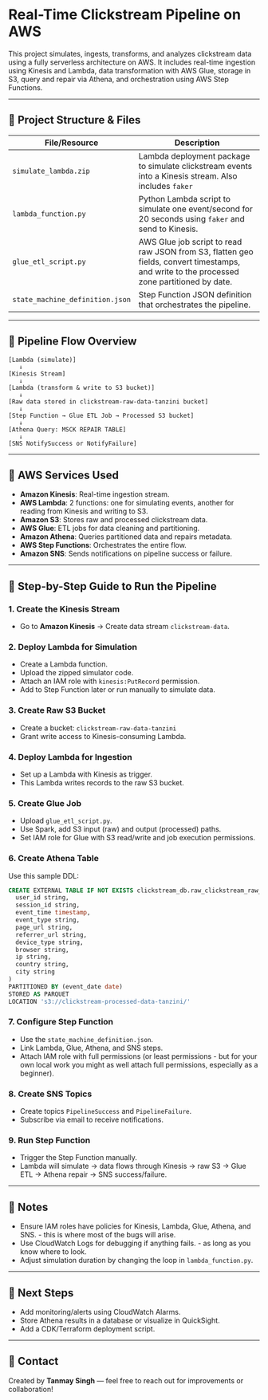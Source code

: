 # Real-Time Clickstream Pipeline on AWS

This project simulates, ingests, transforms, and analyzes clickstream data using a fully serverless architecture on AWS. It includes real-time ingestion using Kinesis and Lambda, data transformation with AWS Glue, storage in S3, query and repair via Athena, and orchestration using AWS Step Functions.

---

## 📁 Project Structure & Files

| File/Resource | Description |
|---------------|-------------|
| `simulate_lambda.zip` | Lambda deployment package to simulate clickstream events into a Kinesis stream. Also includes `faker`|
| `lambda_function.py` | Python Lambda script to simulate one event/second for 20 seconds using `faker` and send to Kinesis. |
| `glue_etl_script.py` | AWS Glue job script to read raw JSON from S3, flatten geo fields, convert timestamps, and write to the processed zone partitioned by date. |
| `state_machine_definition.json` | Step Function JSON definition that orchestrates the pipeline. |

---

## 🧪 Pipeline Flow Overview

```
[Lambda (simulate)]
   ↓
[Kinesis Stream]
   ↓
[Lambda (transform & write to S3 bucket)]
   ↓
[Raw data stored in clickstream-raw-data-tanzini bucket]
   ↓
[Step Function → Glue ETL Job → Processed S3 bucket]
   ↓
[Athena Query: MSCK REPAIR TABLE]
   ↓
[SNS NotifySuccess or NotifyFailure]
```

---

## 🧰 AWS Services Used

- **Amazon Kinesis**: Real-time ingestion stream.
- **AWS Lambda**: 2 functions: one for simulating events, another for reading from Kinesis and writing to S3.
- **Amazon S3**: Stores raw and processed clickstream data.
- **AWS Glue**: ETL jobs for data cleaning and partitioning.
- **Amazon Athena**: Queries partitioned data and repairs metadata.
- **AWS Step Functions**: Orchestrates the entire flow.
- **Amazon SNS**: Sends notifications on pipeline success or failure.

---

## 🚀 Step-by-Step Guide to Run the Pipeline

### 1. **Create the Kinesis Stream**
- Go to **Amazon Kinesis** → Create data stream `clickstream-data`.

### 2. **Deploy Lambda for Simulation**
- Create a Lambda function.
- Upload the zipped simulator code.
- Attach an IAM role with `kinesis:PutRecord` permission.
- Add to Step Function later or run manually to simulate data.

### 3. **Create Raw S3 Bucket**
- Create a bucket: `clickstream-raw-data-tanzini`
- Grant write access to Kinesis-consuming Lambda.

### 4. **Deploy Lambda for Ingestion**
- Set up a Lambda with Kinesis as trigger.
- This Lambda writes records to the raw S3 bucket.

### 5. **Create Glue Job**
- Upload `glue_etl_script.py`.
- Use Spark, add S3 input (raw) and output (processed) paths.
- Set IAM role for Glue with S3 read/write and job execution permissions.

### 6. **Create Athena Table**
Use this sample DDL:
```sql
CREATE EXTERNAL TABLE IF NOT EXISTS clickstream_db.raw_clickstream_raw_data_tanzini (
  user_id string,
  session_id string,
  event_time timestamp,
  event_type string,
  page_url string,
  referrer_url string,
  device_type string,
  browser string,
  ip string,
  country string,
  city string
)
PARTITIONED BY (event_date date)
STORED AS PARQUET
LOCATION 's3://clickstream-processed-data-tanzini/'
```

### 7. **Configure Step Function**
- Use the `state_machine_definition.json`.
- Link Lambda, Glue, Athena, and SNS steps.
- Attach IAM role with full permissions (or least permissions - but for your own local work you might as well attach full permissions, especially as a beginner).

### 8. **Create SNS Topics**
- Create topics `PipelineSuccess` and `PipelineFailure`.
- Subscribe via email to receive notifications.

### 9. **Run Step Function**
- Trigger the Step Function manually.
- Lambda will simulate → data flows through Kinesis → raw S3 → Glue ETL → Athena repair → SNS success/failure.

---

## 📝 Notes

- Ensure IAM roles have policies for Kinesis, Lambda, Glue, Athena, and SNS. - this is where most of the bugs will arise.
- Use CloudWatch Logs for debugging if anything fails. - as long as you know where to look. 
- Adjust simulation duration by changing the loop in `lambda_function.py`.

---

## 📌 Next Steps
- Add monitoring/alerts using CloudWatch Alarms.
- Store Athena results in a database or visualize in QuickSight.
- Add a CDK/Terraform deployment script.

---

## 📧 Contact
Created by **Tanmay Singh** — feel free to reach out for improvements or collaboration!
